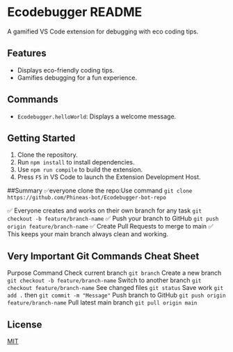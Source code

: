 # Ecodebugger README




A gamified VS Code extension for debugging with eco coding tips.

## Features
- Displays eco-friendly coding tips.
- Gamifies debugging for a fun experience.

## Commands
- `Ecodebugger.helloWorld`: Displays a welcome message.

## Getting Started
1. Clone the repository.
2. Run `npm install` to install dependencies.
3. Use `npm run compile` to build the extension.
4. Press `F5` in VS Code to launch the Extension Development Host.


##Summary
✅everyone clone the repo:Use command `git clone https://github.com/Phineas-bot/Ecodebugger-bot-repo`

✅ Everyone creates and works on their own branch for any task `git checkout -b feature/branch-name`
✅ Push your branch to GitHub `git push origin feature/branch-name`
✅ Create Pull Requests to merge to main 
✅ This keeps your main branch always clean and working.

## Very Important Git Commands Cheat Sheet
Purpose	Command
Check current branch	`git branch`
Create a new branch	`git checkout -b feature/branch-name`
Switch to another branch	`git checkout feature/branch-name`
See changed files	`git status`
Save work	`git add .` then `git commit -m "Message"`
Push branch to GitHub	`git push origin feature/branch-name`
Pull latest main branch	`git pull origin main`

## License
[MIT](LICENSE)
